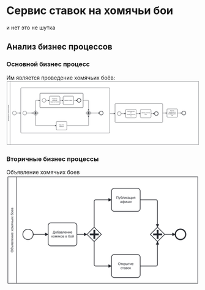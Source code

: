 

# Сервис ставок на хомячьи бои
и нет это не шутка

## Анализ бизнес процессов

### Основной бизнес процесс
Им является проведение хомячьих боёв:
    ![Image alt](https://github.com/HarrowX/hamsterbet-parent/blob/master/image/bpmn-main.svg)


### Вторичные бизнес процессы
Объявление хомячьих боев
    ![Image alt](https://github.com/HarrowX/hamsterbet-parent/blob/master/image/bpmn.svg)

